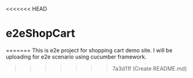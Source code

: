 <<<<<<< HEAD
# e2eShopCart
=======
This is e2e project for shopping cart demo site. I will be uploading for e2e scenario using cucumber framework.
>>>>>>> 7a3d11f (Create README.md)
